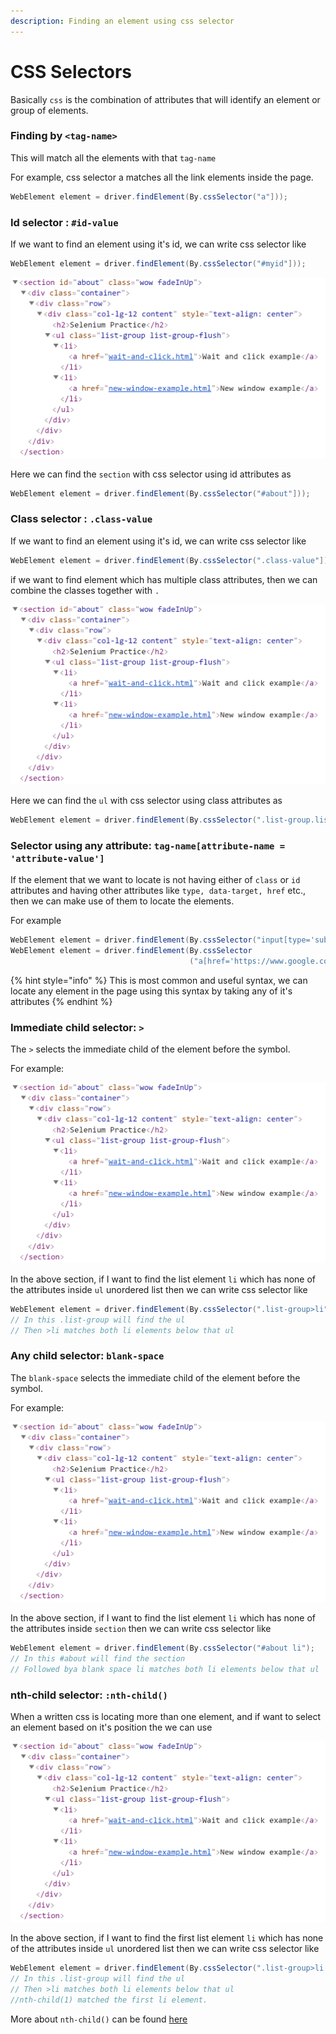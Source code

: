 ```yaml
---
description: Finding an element using css selector
---
```


# CSS Selectors

Basically `css` is the combination of attributes that will identify an element or group of elements.

### Finding by `<tag-name>`

This will match all the elements with that `tag-name` 

For example, css selector a matches all the link elements inside the page.

```java
WebElement element = driver.findElement(By.cssSelector("a"]));
```

### Id selector : `#id-value`

If we want to find an element using it's id, we can write css selector like

```java
WebElement element = driver.findElement(By.cssSelector("#myid"]));
```

![](../../.gitbook/assets/image%20%283%29.png)

Here we can find the `section` with css selector using id attributes as

```java
WebElement element = driver.findElement(By.cssSelector("#about"]));
```

### Class selector : `.class-value`

If we want to find an element using it's id, we can write css selector like

```java
WebElement element = driver.findElement(By.cssSelector(".class-value"]));
```

if we want to find element which has multiple class attributes, then we can combine the classes together with `.` 

![](../../.gitbook/assets/image%20%283%29.png)

Here we can find the `ul` with css selector using class attributes as

```java
WebElement element = driver.findElement(By.cssSelector(".list-group.list-group-flush"]));
```



### Selector using any attribute: `tag-name[attribute-name = 'attribute-value']` 

If the element that we want to locate is not having either of `class` or `id` attributes and having other attributes like `type, data-target, href` etc., then we can make use of them to locate the elements.

For example

```java
WebElement element = driver.findElement(By.cssSelector("input[type='submit']"));
WebElement element = driver.findElement(By.cssSelector
                                        ("a[href='https://www.google.co.in/']"));
```

{% hint style="info" %}
This is most common and useful syntax, we can locate any element in the page using this syntax by taking any of it's attributes
{% endhint %}

### Immediate child selector: `>` 

The `>` selects the immediate child of the element before the symbol.

For example:

![](../../.gitbook/assets/image%20%283%29.png)

In the above section, if I want to find the list element `li` which has none of the attributes inside `ul` unordered list then we can write css selector like

```java
WebElement element = driver.findElement(By.cssSelector(".list-group>li"));
// In this .list-group will find the ul
// Then >li matches both li elements below that ul
```

### Any child selector: `blank-space` 

The `blank-space` selects the immediate child of the element before the symbol.

For example:

![](../../.gitbook/assets/image%20%283%29.png)

In the above section, if I want to find the list element `li` which has none of the attributes inside `section` then we can write css selector like

```java
WebElement element = driver.findElement(By.cssSelector("#about li");
// In this #about will find the section
// Followed bya blank space li matches both li elements below that ul
```

### nth-child selector: `:nth-child()` 

When a written css is locating more than one element, and if want to select an element based on it's position the we can use

![](../../.gitbook/assets/image%20%283%29.png)

In the above section, if I want to find the first list element `li` which has none of the attributes inside `ul` unordered list then we can write css selector like

```java
WebElement element = driver.findElement(By.cssSelector(".list-group>li:nth-child(1)"));
// In this .list-group will find the ul
// Then >li matches both li elements below that ul
//nth-child(1) matched the first li element.
```

More about `nth-child()` can be found [here](https://developer.mozilla.org/en-US/docs/Web/CSS/:nth-child)


